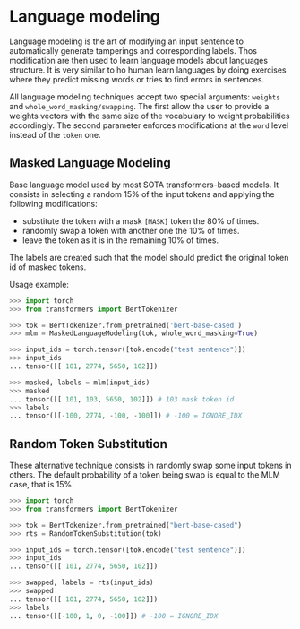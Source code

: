 # Language modeling

Language modeling is the art of modifying an input sentence to automatically generate tamperings and corresponding labels. Thos modification are then used to learn language models about languages structure. It is very similar to ho human learn languages by doing exercises where they predict missing words or tries to find errors in sentences.

All language modeling techniques accept two special arguments: `weights` and `whole_word_masking/swapping`. The first allow the user to provide a weights vectors with the same size of the vocabulary to weight probabilities accordingly. The second parameter enforces modifications at the `word` level instead of the `token` one. 

## Masked Language Modeling

Base language model used by most SOTA transformers-based models. It consists in selecting a random 15% of the input tokens and applying the following modifications:

- substitute the token with a mask `[MASK]` token the 80% of times.
- randomly swap a token with another one the 10% of times.
- leave the token as it is in the remaining 10% of times.

The labels are created such that the model should predict the original token id of masked tokens.

Usage example:

```python
>>> import torch
>>> from transformers import BertTokenizer

>>> tok = BertTokenizer.from_pretrained('bert-base-cased')
>>> mlm = MaskedLanguageModeling(tok, whole_word_masking=True)

>>> input_ids = torch.tensor([tok.encode("test sentence")])
>>> input_ids
... tensor([[ 101, 2774, 5650, 102]])

>>> masked, labels = mlm(input_ids)
>>> masked
... tensor([[ 101, 103, 5650, 102]]) # 103 mask token id
>>> labels
... tensor([[-100, 2774, -100, -100]]) # -100 = IGNORE_IDX
```


## Random Token Substitution

These alternative technique consists in randomly swap some input tokens in others. The default probability of a token being swap is equal to the MLM case, that is 15%.

```python
>>> import torch
>>> from transformers import BertTokenizer

>>> tok = BertTokenizer.from_pretrained("bert-base-cased")
>>> rts = RandomTokenSubstitution(tok)

>>> input_ids = torch.tensor([tok.encode("test sentence")])
>>> input_ids
... tensor([[ 101, 2774, 5650, 102]])

>>> swapped, labels = rts(input_ids)
>>> swapped
... tensor([[ 101, 2774, 5650, 102]])
>>> labels
... tensor([[-100, 1, 0, -100]]) # -100 = IGNORE_IDX
```
